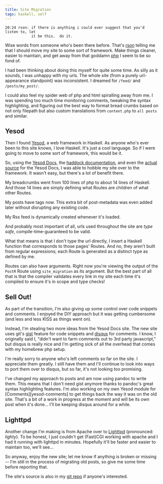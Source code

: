 ```yaml
---
title: Site Migration
tags: haskell, self
---
```


    20:24 rson: if there is anything i could ever suggest that you'd listen to, let
                it be this.  do it.

Wise words from someone who's been there before. That's [rson][] telling 
me that I should move my site to some sort of framework. Make things 
cleaner, easier to maintain, and get away from that goddamn [php][] I 
seem to be so fond of.

I had been thinking about doing this myself for quite some time. As 
silly as it sounds, I was unhappy with my urls. The whole site (from a 
purely url-appearance standpoint) was inconsistent. I dreamed for 
`/feed/` and `/posts/my_post/`.

I could also feel my spider web of php and html spiralling away from me. 
I was spending too much time monitoring comments, tweaking the syntax 
highlighting, and figuring out the best way to format bread crumbs based 
on not only filepath but also custom translations from `content.php` to 
`all posts` and similar.

## Yesod

Then I found [Yesod][yesod-docs], a web framework in Haskell. As anyone who's
ever been to this site knows, I love Haskell. It's just a cool language. So if I
were going to move to some sort of framework, this would be it.

So, using the [Yesod Docs][yesod-docs], the [haddock 
documentation][haddocks], and even the [actual source][docs-source] for 
the Yesod Docs, I was able to hobble my site over to the framework. It 
wasn't easy, but there's a lot of benefit there.

My breadcrumbs went from 100 lines of php to about 14 lines of Haskell. 
And those 14 lines are simply defining what Routes are children of what 
other Routes.

My posts have tags now. This extra bit of post-metadata was even added 
later without disrupting any existing code.

My Rss feed is dynamically created whenever it's loaded.

And probably most important of all, urls used throughout the site are 
*type safe*, compile-time-guaranteed to be valid.

What that means is that I don't type the url directly, I insert a 
Haskell function that corresponds to those pages' Routes. And no, they 
aren't built from regular expressions; each Route is generated as a 
distinct type as defined by me.

Routes can also have arguments. Right now you're viewing the output of 
the `PostR` Route using `site_migration` as its argument. But the best 
part of all that is that the compiler validates every link in my site 
each time it's compiled to ensure it's in scope and type checks!

## Sell Out!

As part of the transition, I'm also giving up some control over code 
snippets and comments. I enjoyed the DIY approach but it was getting 
cumbersome (and less and less KISS as things went on).

Instead, I'm stealing two more ideas from the Yesod Docs site. The new 
site uses git's [gist][] feature for code snippets and [disqus][] for 
comments. I know, I originally said I, "didn't want to farm comments out 
to 3rd party javascript," but disqus is really nice and I'm getting sick 
of all the overhead that comes with my homebrew php setup.

I'm really sorry to anyone who's left comments so far on the site.  I 
appreciate them greatly. I still have them and I'll continue to look 
into ways to port them over to disqus, but so far, it's not looking too 
promising.

<div class="well">
I've changed my approach to posts and am now using pandoc to write them. 
This means that I don't need gist anymore thanks to pandoc's great 
syntax highlighting features. I'm also working on my own Yesod module 
for [Comments][yesod-comments] to get things back the way it was on the 
old site. That's a bit of a work in progress at the moment and will be 
its own post when it's done... I'll be keeping disqus around for a 
while.
</div>

## Lighttpd

Another change I'm making is from Apache over to [Lighttpd][lighttpd] 
(pronounced: *lighty*). To be honest, I just couldn't get (Fast)CGI 
working with apache and I had it running with lighttpd in minutes. 
Hopefully it'll be faster and easier to maintain too, we'll see...

So anyway, enjoy the new site; let me know if anything is broken or 
missing -- I'm still in the process of migrating old posts, so give me 
some time before reporting that.

The site's source is also in my [git repo][site-source] if anyone's 
interested.

[rson]: http://rsontech.net                    "rson tech"
[php]:  http://arch.har-ikkje.net/gfx/php.jpeg "de-motivational php"

[yesod-docs]:  http://www.yesodweb.com/                 "yesod docs"
[haddocks]:    http://hackage.haskell.org/package/yesod "yesod haddocks"
[docs-source]: http://github.com/snoyberg/yesoddocs     "yesoddocs source code"

[recent posts]: /#Recent_Posts "recent posts"
[all posts]:    /posts/        "all posts"
[all tags]:     /tags/         "all tags"

[gist]:   http://gist.github.com/ "gist on github"
[disqus]: http://disqus.com       "disqus"

[yesod-comments]: http://github.com/pbrisbin/yesod-comments "yesod comments"
[lighttpd]:       http://www.lighttpd.net/                  "lighttpd"
[site-source]:    http://github.com/pbrisbin/devsite        "devsite on github"
